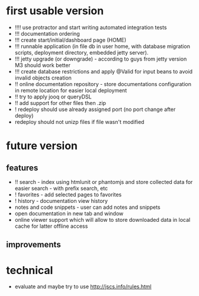 # first usable version
* !!!! use protractor and start writing automated integration tests
* !!! documentation ordering
* !!! create start/initial/dashboard page (HOME)
* !!! runnable application (in file db in user home, with database migration scripts, deployment directory, embedded jetty server).
* !!! jetty upgrade (or downgrade) - according to guys from jetty version M3 should work better
* !!! create database restrictions and apply @Valid for input beans to avoid invalid objects creation
* !! online documentation repository - store documentations configuration in remote location for easier local deployment
* !! try to apply jooq or queryDSL
* !! add support for other files then .zip
* ! redeploy should use already assigned port (no port change after deploy)
* redeploy should not unizp files if file wasn't modified

# future version
## features
* !! search - index using htmlunit or phantomjs and store collected data for easier search - with prefix search, etc
* ! favorites - add selected pages to favorites
* ! history - documentation view history
* notes and code snippets - user can add notes and snippets
* open documentation in new tab and window
* online viewer support which will allow to store downloaded data in local cache for latter offline access
## improvements

# technical
* evaluate and maybe try to use http://jscs.info/rules.html
